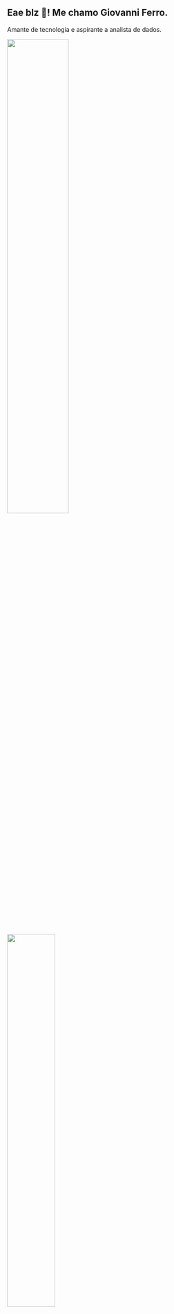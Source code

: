 ## Eae blz 👋! Me chamo Giovanni Ferro.
Amante de tecnologia e aspirante a analista de dados.
<div align="left">
  <a href="https://github.com/gioferrodev">
  
  <img height="53%" src="https://github-readme-stats.vercel.app/api?username=gioferrodev&show_icons=true&theme=tokyonight&include_all_commits=true&count_private=true"/>
  <img height="47%" src="https://github-readme-stats.vercel.app/api/top-langs/?username=gioferrodev&layout=compact&langs_count=7&theme=tokyonight"/>
 </div>
  
 ## Aprendendo isso tudo aqui
 <div style="display: inline_block"><br>
    <img align="center" alt="HTML" height="35" width="40" src="https://cdn.jsdelivr.net/gh/devicons/devicon/icons/html5/html5-original.svg" />
    <img align="center" alt="CSS" height="35" width="40" src="https://cdn.jsdelivr.net/gh/devicons/devicon/icons/css3/css3-original.svg" />
    <img align="center" alt="Javasc" height="35" width="40" src="https://cdn.jsdelivr.net/gh/devicons/devicon/icons/javascript/javascript-original.svg" />
    <img align="center" alt="Python" height="35" width="40" src="https://cdn.jsdelivr.net/gh/devicons/devicon/icons/python/python-original.svg" />
    <img align="center" alt="R" height="35" width="40" src="https://cdn.jsdelivr.net/gh/devicons/devicon/icons/r/r-original.svg" />
    <img align="center" alt="mysql" height="35" width="40" src="https://cdn.jsdelivr.net/gh/devicons/devicon/icons/mysql/mysql-original.svg" />
    <img align="center" alt="oracle" height="35" width="40" src="https://cdn.jsdelivr.net/gh/devicons/devicon/icons/oracle/oracle-original.svg" />
 </div>
  
  <br/>
  
<!--   redes sociais -->
  ## Pode me encontrar aqui se quiser:
  <div>
    <a href="https://instagram.com/ferro_gio" target="_blank"><img src="https://img.shields.io/badge/-Instagram-%23E4405F?style=for-the-badge&logo=instagram&logoColor=white" target="_blank"></a>
    <a href="https://www.linkedin.com/in/gioferro" target="_blank"><img src="https://img.shields.io/badge/-LinkedIn-%230077B5?style=for-the-badge&logo=linkedin&logoColor=white" target="_blank"></a>

